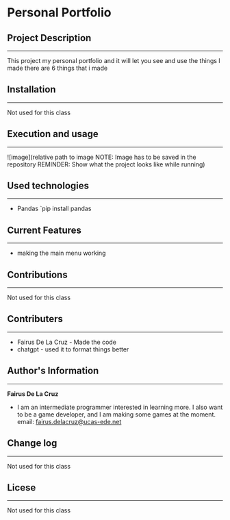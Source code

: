 # Personal Portfolio

## Project Description
___
This project my personal portfolio and it will let you see and use the things I made
there are 6 things that i made

## Installation
___
Not used for this class  

## Execution and usage
___

![image](relative path to image NOTE: Image has to be saved in the repository
REMINDER: Show what the project looks like while running)  

## Used technologies
___
+ Pandas
`pip install pandas

## Current Features
___
+ making the main menu working
## Contributions
___
Not used for this class  

## Contributers
___
+ Fairus De La Cruz - Made the code
+ chatgpt - used it to format things better

## Author's Information
____
**Fairus De La Cruz**
+ I am an intermediate programmer interested in learning more. I also want to be a game developer, and I am making some games at the moment.
email: fairus.delacruz@ucas-ede.net
## Change log
___
Not used for this class  

## Licese
___
Not used for this class  